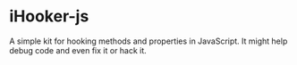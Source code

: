 iHooker-js
==========

A simple kit for hooking methods and properties in JavaScript. It might help debug code and even fix it or hack it.
